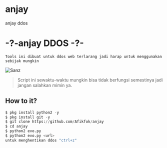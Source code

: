 # anjay
anjay ddos

# -?-anjay DDOS -?-
```
Tools ini dibuat untuk ddos web terlarang jadi harap untuk menggunakan sebijak mungkin
```
![Sanz](https://i.postimg.cc/NFkHZffK/images.jpg)
> Script ini sewaktu-waktu mungkin bisa tidak berfungsi semestinya jadi jangan salahkan mimin ya.
## How to it?
```python
$ pkg install python2 -y
$ pkg install git -y
$ git clone https://github.com/Afikfok/anjay
$ cd anjay
$ python2 evo.py
$ python2 evo.py <url>
untuk menghentikan ddos "ctrl+z"
```
## 
<br>



